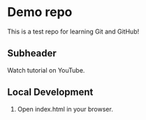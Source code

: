 # Demo repo

This is a test repo for learning Git and GitHub!

## Subheader

Watch tutorial on YouTube.

## Local Development

1.  Open index.html in your browser.
